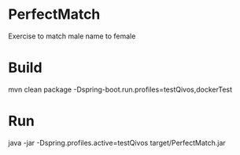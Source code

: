 # PerfectMatch
Exercise to match male name to female

# Build
mvn clean package -Dspring-boot.run.profiles=testQivos,dockerTest

# Run
java -jar -Dspring.profiles.active=testQivos target/PerfectMatch.jar
